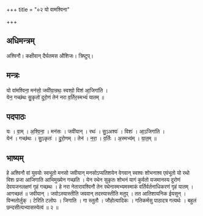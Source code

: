 +++
title = "०२ यो वामश्विना"

+++
## अधिमन्त्रम्
अश्विनौ। कक्षीवान् दैर्घतमस औशिजः। त्रिष्टुप्।

## मन्त्रः
यो वा॑मश्विना॒ मन॑सो॒ जवी॑या॒न्रथः॒ स्वश्वो॒ विश॑ आ॒जिगा॑ति ।  
येन॒ गच्छ॑थः सु॒कृतो॑ दुरो॒णं तेन॑ नरा व॒र्तिर॒स्मभ्यं॑ यातम् ॥

## पदपाठः
यः । वा॒म् । अ॒श्वि॒ना॒ । मन॑सः । जवी॑यान् । रथः॑ । सु॒ऽअश्वः॑ । विशः॑ । आ॒ऽजिगा॑ति ।  
येन॑ । गच्छ॑थः । सु॒ऽकृतः॑ । दु॒रो॒णम् । तेन॑ । न॒रा॒ । व॒र्तिः । अ॒स्मभ्य॑म् । या॒त॒म् ॥

## भाष्यम्
हे अश्विनौ वां युवयोः स्वभूतो मनसो जवीयान् मनसोऽप्यतिशयेन वेगवान् स्वश्वः शोभनाश्व एवंभूतो यो रथो विशः प्रजा आजिगाति आभिमुख्येन गच्छति । येन रथेन सुकृतः शोभनं यागं कुर्वतो यजमानस्य दुरोणं देवयजनलक्षणं गृहं गच्छथः । हे नरा नेतारावश्विनौ तेन रथेनास्मभ्यमस्माकं वर्तिर्वर्तनाधिकरणं गृहं यातम् । आगच्छतं ॥ जवीयान् । जवोऽस्यास्तीति जववान् तदस्यास्तीति मतुप् । तत आतिशायनिक ईयसुन् । विन्मतोर्लुक् । टेरिति टलोपः । जिगाति । गा स्तुतौ । जौहोत्यादिकः । गतिकर्मसु पाठादत्र गत्यर्थः । बहुलं छन्दसीत्यभ्यासस्येत्वं ॥ २ ॥